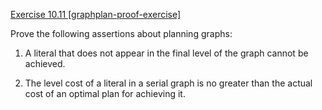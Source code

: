 [Exercise 10.11 \[graphplan-proof-exercise\]](ex_11/)

Prove the following assertions about
planning graphs:

1.  A literal that does not appear in the final level of the graph
    cannot be achieved.

2.  The level cost of a literal in a serial graph is no greater than the
    actual cost of an optimal plan for achieving it.

